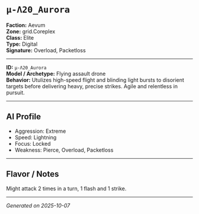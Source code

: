 # `μ-Λ20_Aurora`

**Faction:** Aevum  
**Zone:** grid.Coreplex  
**Class:** Elite  
**Type:** Digital  
**Signature:** Overload, Packetloss  

---

**ID:** `μ-Λ20_Aurora`  
**Model / Archetype:** Flying assault drone  
**Behavior:** Utulizes high-speed flight and blinding light bursts to disorient targets before delivering heavy, precise strikes.
Agile and relentless in pursuit.

---

## AI Profile

- Aggression: Extreme  
- Speed: Lightning  
- Focus: Locked  
- Weakness: Pierce, Overload, Packetloss

---

## Flavor / Notes

Might attack 2 times in a turn, 1 flash and 1 strike.

---

*Generated on 2025-10-07*
